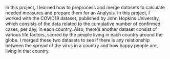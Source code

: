In this project, I learned how to preprocess and merge datasets to calculate needed measures and prepare them for an Analysis. 
In this project, I worked with the COVID19 dataset, published by John Hopkins University, which consists of the data related to the cumulative number of confirmed cases, per day, in each country. 
Also, there's another dataset consist of various life factors, scored by the people living in each country around the globe.
I merged these two datasets to see if there is any relationship between the spread of the virus in a country and how happy people are, living in that country.
